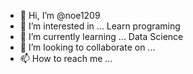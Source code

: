 - 👋 Hi, I’m @noe1209
- 👀 I’m interested in ... Learn programing
- 🌱 I’m currently learning ... Data Science
- 💞️ I’m looking to collaborate on ...
- 📫 How to reach me ...

<!---
noe1209/noe1209 is a ✨ special ✨ repository because its `README.md` (this file) appears on your GitHub profile.
You can click the Preview link to take a look at your changes.
--->
